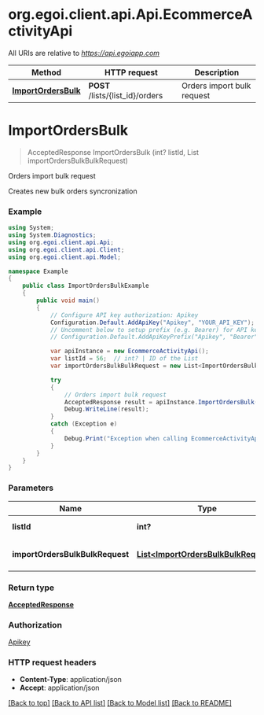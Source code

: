 # org.egoi.client.api.Api.EcommerceActivityApi

All URIs are relative to *https://api.egoiapp.com*

Method | HTTP request | Description
------------- | ------------- | -------------
[**ImportOrdersBulk**](EcommerceActivityApi.md#importordersbulk) | **POST** /lists/{list_id}/orders | Orders import bulk request


<a name="importordersbulk"></a>
# **ImportOrdersBulk**
> AcceptedResponse ImportOrdersBulk (int? listId, List<ImportOrdersBulkBulkRequest> importOrdersBulkBulkRequest)

Orders import bulk request

Creates new bulk orders syncronization

### Example
```csharp
using System;
using System.Diagnostics;
using org.egoi.client.api.Api;
using org.egoi.client.api.Client;
using org.egoi.client.api.Model;

namespace Example
{
    public class ImportOrdersBulkExample
    {
        public void main()
        {
            // Configure API key authorization: Apikey
            Configuration.Default.AddApiKey("Apikey", "YOUR_API_KEY");
            // Uncomment below to setup prefix (e.g. Bearer) for API key, if needed
            // Configuration.Default.AddApiKeyPrefix("Apikey", "Bearer");

            var apiInstance = new EcommerceActivityApi();
            var listId = 56;  // int? | ID of the List
            var importOrdersBulkBulkRequest = new List<ImportOrdersBulkBulkRequest>(); // List<ImportOrdersBulkBulkRequest> | Parameters for the Orders

            try
            {
                // Orders import bulk request
                AcceptedResponse result = apiInstance.ImportOrdersBulk(listId, importOrdersBulkBulkRequest);
                Debug.WriteLine(result);
            }
            catch (Exception e)
            {
                Debug.Print("Exception when calling EcommerceActivityApi.ImportOrdersBulk: " + e.Message );
            }
        }
    }
}
```

### Parameters

Name | Type | Description  | Notes
------------- | ------------- | ------------- | -------------
 **listId** | **int?**| ID of the List | 
 **importOrdersBulkBulkRequest** | [**List&lt;ImportOrdersBulkBulkRequest&gt;**](List.md)| Parameters for the Orders | 

### Return type

[**AcceptedResponse**](AcceptedResponse.md)

### Authorization

[Apikey](../README.md#Apikey)

### HTTP request headers

 - **Content-Type**: application/json
 - **Accept**: application/json

[[Back to top]](#) [[Back to API list]](../README.md#documentation-for-api-endpoints) [[Back to Model list]](../README.md#documentation-for-models) [[Back to README]](../README.md)

